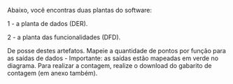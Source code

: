 Abaixo, você encontras duas plantas do software:

1 - a planta de dados (DER).

2 - a planta das funcionalidades (DFD).

De posse destes artefatos. Mapeie a quantidade de pontos por função para as saídas de dados - Importante: as saídas estão mapeadas em verde no diagrama.
Para realizar a contagem, realize o download do gabarito de contagem (em anexo também).
